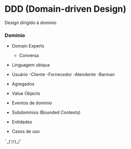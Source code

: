 # DDD (Domain-driven Design)

Design dirigido à domínio

### Domínio

- Domain Experts
    - Conversa
- Linguagem ubíqua

- Usuário
    -Cliente
    -Fornecedor
    -Atendente
    -Barman

- Agregados
- Value Objects
- Eventos de domínio
- Subdomínios (Bounded Contexts)
- Entidades
- Casos de uso 

 ¯\_(ツ)_/¯